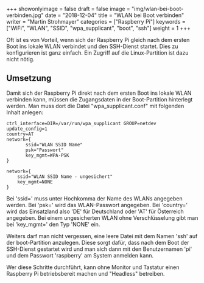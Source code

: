 +++
showonlyimage = false
draft = false
image = "img/wlan-bei-boot-verbinden.jpg"
date = "2018-12-04"
title = "WLAN bei Boot verbinden"
writer = "Martin Strohmayer"
categories = ["Raspberry Pi"]
keywords = ["WiFi", "WLAN", "SSID", "wpa_supplicant", "boot", "ssh"]
weight = 1
+++

Oft ist es von Vorteil, wenn sich der Raspberry Pi gleich nach dem ersten Boot ins lokale WLAN verbindet und den SSH-Dienst startet. Dies zu konfigurieren ist ganz einfach. Ein Zugriff auf die Linux-Partition ist dazu nicht nötig.
<!--more-->


## Umsetzung

Damit sich der Raspberry Pi direkt nach dem ersten Boot ins lokale WLAN verbinden kann, müssen die Zugangsdaten in der Boot-Partition hinterlegt werden.
Man muss dort die Datei "wpa_supplicant.conf" mit folgenden Inhalt anlegen:

```
ctrl_interface=DIR=/var/run/wpa_supplicant GROUP=netdev
update_config=1
country=AT
network={
       ssid="WLAN SSID Name"
       psk="Passwort"
       key_mgmt=WPA-PSK
} 

network={
    ssid="WLAN SSID Name - ungesichert"
    key_mgmt=NONE
}
```
Bei 'ssid=' muss unter Hochkomma der Name des WLANs angegeben werden. Bei 'psk=' wird das WLAN-Passwort angegeben. Bei 'country=' wird das Einsatzland also 'DE' für Deutschland oder 'AT' für Österreich angegeben. Bei einem ungesicherten WLAN ohne Verschlüsselung gibt man bei 'key_mgmt=' den Typ 'NONE' ein.

Weiters darf man nicht vergessen, eine leere Datei mit dem Namen 'ssh' auf der boot-Partition anzulegen. Diese sorgt dafür, dass nach dem Boot der SSH-Dienst gestartet wird und man sich dann mit den Benutzernamen 'pi' und dem Passwort 'raspberry' am System anmelden kann.

Wer diese Schritte durchführt, kann ohne Monitor und Tastatur einen Raspberry Pi betriebsbereit machen und "Headless" betreiben.
